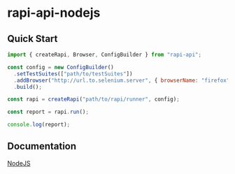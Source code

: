 # rapi-api-nodejs
## Quick Start
```javascript
import { createRapi, Browser, ConfigBuilder } from "rapi-api";

const config = new ConfigBuilder()
  .setTestSuites(["path/to/testSuites"])
  .addBrowser("http://url.to.selenium.server", { browserName: "firefox" })
  .build();

const rapi = createRapi("path/to/rapi/runner", config);

const report = rapi.run();

console.log(report);

```
## Documentation
[NodeJS](https://hackmd.io/@Rapi/ryRE3mtQn)